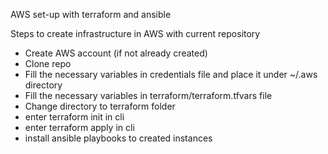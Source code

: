 AWS set-up with terraform and ansible

Steps to create infrastructure in AWS with current repository

- Create AWS account (if not already created)
- Clone repo
- Fill the necessary variables in credentials file and place it under ~/.aws directory
- Fill the necessary variables in terraform/terraform.tfvars file
- Change directory to terraform folder
- enter terraform init in cli
- enter terraform apply in cli
- install ansible playbooks to created instances